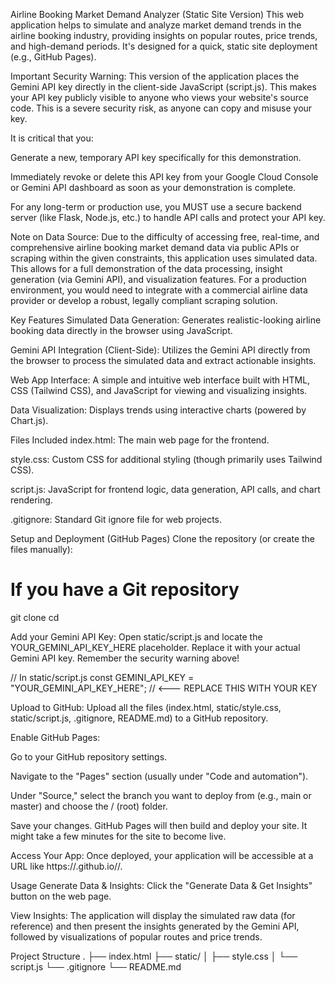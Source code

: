 Airline Booking Market Demand Analyzer (Static Site Version)
This web application helps to simulate and analyze market demand trends in the airline booking industry, providing insights on popular routes, price trends, and high-demand periods. It's designed for a quick, static site deployment (e.g., GitHub Pages).

Important Security Warning:
This version of the application places the Gemini API key directly in the client-side JavaScript (script.js). This makes your API key publicly visible to anyone who views your website's source code. This is a severe security risk, as anyone can copy and misuse your key.

It is critical that you:

Generate a new, temporary API key specifically for this demonstration.

Immediately revoke or delete this API key from your Google Cloud Console or Gemini API dashboard as soon as your demonstration is complete.

For any long-term or production use, you MUST use a secure backend server (like Flask, Node.js, etc.) to handle API calls and protect your API key.

Note on Data Source:
Due to the difficulty of accessing free, real-time, and comprehensive airline booking market demand data via public APIs or scraping within the given constraints, this application uses simulated data. This allows for a full demonstration of the data processing, insight generation (via Gemini API), and visualization features. For a production environment, you would need to integrate with a commercial airline data provider or develop a robust, legally compliant scraping solution.

Key Features
Simulated Data Generation: Generates realistic-looking airline booking data directly in the browser using JavaScript.

Gemini API Integration (Client-Side): Utilizes the Gemini API directly from the browser to process the simulated data and extract actionable insights.

Web App Interface: A simple and intuitive web interface built with HTML, CSS (Tailwind CSS), and JavaScript for viewing and visualizing insights.

Data Visualization: Displays trends using interactive charts (powered by Chart.js).

Files Included
index.html: The main web page for the frontend.

style.css: Custom CSS for additional styling (though primarily uses Tailwind CSS).

script.js: JavaScript for frontend logic, data generation, API calls, and chart rendering.

.gitignore: Standard Git ignore file for web projects.

Setup and Deployment (GitHub Pages)
Clone the repository (or create the files manually):

# If you have a Git repository
git clone <your-repo-url>
cd <your-repo-name>

Add your Gemini API Key:
Open static/script.js and locate the YOUR_GEMINI_API_KEY_HERE placeholder. Replace it with your actual Gemini API key. Remember the security warning above!

// In static/script.js
const GEMINI_API_KEY = "YOUR_GEMINI_API_KEY_HERE"; // <--- REPLACE THIS WITH YOUR KEY

Upload to GitHub:
Upload all the files (index.html, static/style.css, static/script.js, .gitignore, README.md) to a GitHub repository.

Enable GitHub Pages:

Go to your GitHub repository settings.

Navigate to the "Pages" section (usually under "Code and automation").

Under "Source," select the branch you want to deploy from (e.g., main or master) and choose the / (root) folder.

Save your changes. GitHub Pages will then build and deploy your site. It might take a few minutes for the site to become live.

Access Your App:
Once deployed, your application will be accessible at a URL like https://<your-github-username>.github.io/<your-repository-name>/.

Usage
Generate Data & Insights: Click the "Generate Data & Get Insights" button on the web page.

View Insights: The application will display the simulated raw data (for reference) and then present the insights generated by the Gemini API, followed by visualizations of popular routes and price trends.

Project Structure
.
├── index.html
├── static/
│   ├── style.css
│   └── script.js
└── .gitignore
└── README.md
